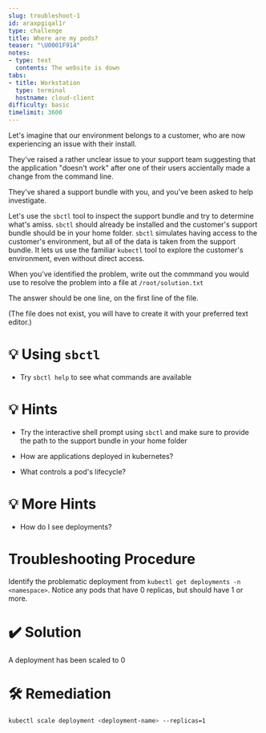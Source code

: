 ```yaml
---
slug: troubleshoot-1
id: araxpgiqal1r
type: challenge
title: Where are my pods?
teaser: "\U0001F914"
notes:
- type: text
  contents: The website is down
tabs:
- title: Workstation
  type: terminal
  hostname: cloud-client
difficulty: basic
timelimit: 3600
---
```

Let's imagine that our environment belongs to a customer, who are now experiencing an issue with their install.

They've raised a rather unclear issue to your support team suggesting that the application "doesn't work" after one of their users accientally made a change from the command line.

They've shared a support bundle with you, and you've been asked to help investigate.

Let's use the `sbctl` tool to inspect the support bundle and try to determine what's amiss.  `sbctl` should already be installed and the customer's support bundle should be in your home folder.  `sbctl` simulates having access to the customer's environment, but all of the data is taken from the support bundle.  It lets us use the familiar `kubectl` tool to explore the customer's environment, even without direct access.

When you've identified the problem, write out the commmand you would use to resolve the problem into a file at `/root/solution.txt`

The answer should be one line, on the first line of the file.

(The file does not exist, you will have to create it with your preferred text editor.)

💡 Using `sbctl`
=================

- Try `sbctl help` to see what commands are available

💡 Hints
=================

- Try the interactive shell prompt using `sbctl` and make sure to provide the path to the support bundle in your home folder

- How are applications deployed in kubernetes?

- What controls a pod's lifecycle?

💡 More Hints
=================

- How do I see deployments?

Troubleshooting Procedure
=================

Identify the problematic deployment from `kubectl get deployments -n <namespace>`.  Notice any pods that have 0 replicas, but should have 1 or more.

✔️  Solution
==================

A deployment has been scaled to 0

🛠️ Remediation
=================

```bash
kubectl scale deployment <deployment-name> --replicas=1
```
